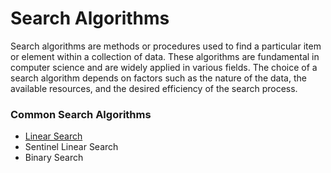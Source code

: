 # Search Algorithms
Search algorithms are methods or procedures used to find a particular item or element within a collection of data. These algorithms are fundamental in computer science and are widely applied in various fields. The choice of a search algorithm depends on factors such as the nature of the data, the available resources, and the desired efficiency of the search process.

### Common Search Algorithms
- [Linear Search](https://github.com/kameshwarnayak/the-algorithm-archive/tree/main/search-algorithms/linear-search)
- Sentinel Linear Search
- Binary Search